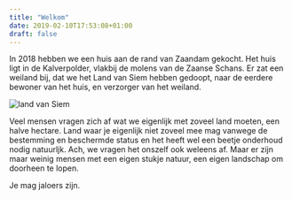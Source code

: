 ```yaml
---
title: "Welkom"
date: 2019-02-10T17:53:08+01:00
draft: false
---
```


In 2018 hebben we een huis aan de rand van Zaandam gekocht. Het huis ligt in de Kalverpolder, vlakbij de molens van de Zaanse Schans.
Er zat een weiland bij, dat we het Land van Siem hebben gedoopt, naar de eerdere bewoner van het huis, en verzorger van het weiland.

![land van Siem](/images/land-van-siem.jpg)

Veel mensen vragen zich af wat we eigenlijk met zoveel land moeten, een halve hectare. 
Land waar je eigenlijk niet zoveel mee mag vanwege de bestemming en beschermde status en het heeft wel een beetje 
onderhoud nodig natuurljk. Ach, we vragen het onszelf ook weleens af. Maar er zijn maar weinig mensen met een eigen stukje natuur, een eigen landschap om doorheen te lopen.  
 
Je mag jaloers zijn.